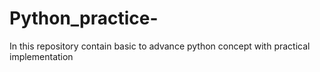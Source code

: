 # Python_practice-
In this repository contain basic to advance python concept with practical implementation 
